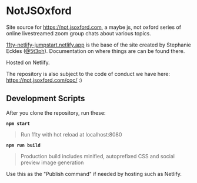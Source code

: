 # NotJSOxford

Site source for https://not.jsoxford.com, a maybe js, not oxford series of online livestreamed zoom group chats about various topics.

[11ty-netlify-jumpstart.netlify.app](https://11ty-netlify-jumpstart.netlify.app/) is the base of the site created by Stephanie Eckles ([@5t3ph](https://twitter.com/5t3ph)). Documentation on where things are can be found there.

Hosted on Netlify.

The repository is also subject to the code of conduct we have here: https://not.jsoxford.com/coc/ :)

## Development Scripts

After you clone the repository, run these:

**`npm start`**

> Run 11ty with hot reload at localhost:8080

**`npm run build`**

> Production build includes minified, autoprefixed CSS and social preview image generation

Use this as the "Publish command" if needed by hosting such as Netlify.